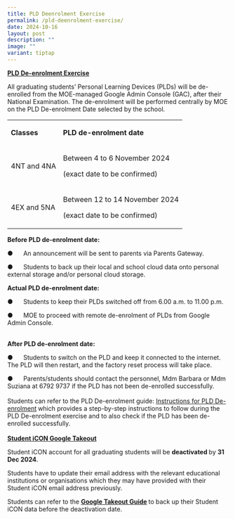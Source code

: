 ```yaml
---
title: PLD Deenrolment Exercise
permalink: /pld-deenrolment-exercise/
date: 2024-10-16
layout: post
description: ""
image: ""
variant: tiptap
---
```

<p><strong><u>PLD De-enrolment Exercise</u></strong>
</p>
<p>All graduating students’ Personal Learning Devices (PLDs) will be de-enrolled
from the MOE-managed Google Admin Console (GAC), after their National Examination.
The de-enrolment will be performed centrally by MOE on the PLD De-enrolment
Date selected by the school.</p>
<table style="minWidth: 50px">
<colgroup>
<col>
<col>
</colgroup>
<tbody>
<tr>
<td rowspan="1" colspan="1">
<p><strong>Classes</strong>
</p>
</td>
<td rowspan="1" colspan="1">
<p><strong>PLD de-enrolment date</strong>
</p>
</td>
</tr>
<tr>
<td rowspan="1" colspan="1">
<p>4NT and 4NA</p>
</td>
<td rowspan="1" colspan="1">
<p>Between 4 to 6 November 2024</p>
<p>(exact date to be confirmed)</p>
</td>
</tr>
<tr>
<td rowspan="1" colspan="1">
<p>4EX and 5NA</p>
</td>
<td rowspan="1" colspan="1">
<p>Between 12 to 14 November 2024</p>
<p>(exact date to be confirmed)</p>
</td>
</tr>
</tbody>
</table>
<p><strong>Before PLD de-enrolment date:</strong>
</p>
<p>●&nbsp;&nbsp;&nbsp;&nbsp;&nbsp; An announcement will be sent to parents
via Parents Gateway.</p>
<p>●&nbsp;&nbsp;&nbsp;&nbsp;&nbsp; Students to back up their local and school
cloud data onto personal external storage and/or personal cloud storage.
<br>
</p>
<p><strong>Actual PLD de-enrolment date:</strong>
</p>
<p>●&nbsp;&nbsp;&nbsp;&nbsp;&nbsp; Students to keep their PLDs switched off
from 6.00 a.m. to 11.00 p.m.</p>
<p>●&nbsp;&nbsp;&nbsp;&nbsp;&nbsp; MOE to proceed with remote de-enrolment
of PLDs from Google Admin Console.</p>
<p>
<br><strong>After PLD de-enrolment date:</strong>
</p>
<p>●&nbsp;&nbsp;&nbsp;&nbsp;&nbsp; Students to switch on the PLD and keep
it connected to the internet. The PLD will then restart, and the factory
reset process will take place.</p>
<p>●&nbsp;&nbsp;&nbsp;&nbsp;&nbsp; Parents/students should contact the personnel,
Mdm Barbara or Mdm Suziana at 6792 9737 if the PLD has not been de-enrolled
successfully.
<br>
<br>Students can refer to the PLD De-enrolment guide: <a href="https://drive.google.com/file/d/1QwItyeBxwaL_JadwAdjAl3rv6Na6pioy/view?usp=sharing" rel="noopener nofollow" target="_blank">Instructions for PLD De-enrolment</a><strong> </strong>which
provides a step-by-step instructions to follow during the PLD De-enrolment
exercise and to also check if the PLD has been de-enrolled successfully.
<br>
<br><strong><u>Student iCON Google Takeout</u></strong>
</p>
<p>Student iCON account for all graduating students will be <strong>deactivated </strong>by <strong>31 Dec 2024</strong>.</p>
<p>Students have to update their email address with the relevant educational
institutions or organisations which they may have provided with their Student
iCON email address previously.</p>
<p>Students can refer to the <strong><a href="https://drive.google.com/file/d/1ShlLtAt6qFx_jNbzXEDd95AZMTf0jQgq/view?usp=sharing" rel="noopener nofollow" target="_blank">Google Takeout Guide</a> </strong>to
back up their Student<strong> </strong>iCON data before the deactivation
date.</p>